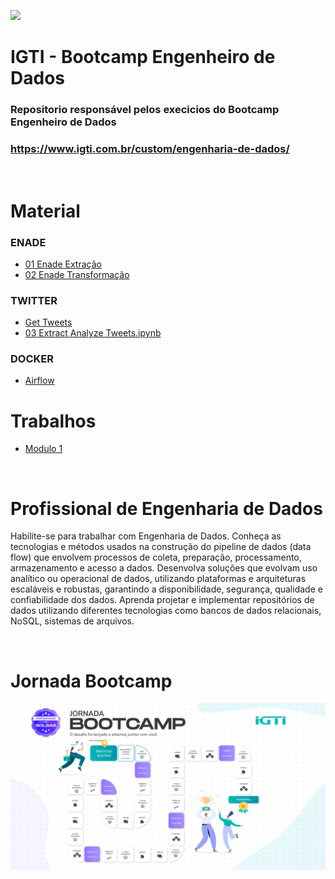 ![](https://www.igti.com.br/wp-content/themes/wp-bootstrap-4/assets/images/logos/logo-green.png)
# IGTI - Bootcamp Engenheiro de Dados

### Repositorio responsável pelos execicios do Bootcamp Engenheiro de Dados

### https://www.igti.com.br/custom/engenharia-de-dados/

<br>

# Material

### **ENADE**
- [01 Enade Extração](./01_enade_extracao.ipynb)
- [02 Enade Transformação](./02_enade_transformacao.ipynb)

### **TWITTER**
- [Get Tweets](./03_get_tweets.py)
- [03 Extract Analyze Tweets.ipynb](./03_extract_analyze_tweets.ipynb)

### **DOCKER**
- [Airflow](./Docker/README.md)


# Trabalhos
- [Modulo 1](./Trabalho-Modulo-01/README.md)

<br>

# Profissional de Engenharia de Dados
Habilite-se para trabalhar com Engenharia de Dados. Conheça as tecnologias e métodos usados na construção do pipeline de dados (data flow) que envolvem processos de coleta, preparação, processamento, armazenamento e acesso a dados. Desenvolva soluções que evolvam uso analítico ou operacional de dados, utilizando plataformas e arquiteturas escaláveis e robustas, garantindo a disponibilidade, segurança, qualidade e confiabilidade dos dados. Aprenda projetar e implementar repositórios de dados utilizando diferentes tecnologias como bancos de dados relacionais, NoSQL, sistemas de arquivos.

<br>

# Jornada Bootcamp
![Jornada Bootcamp](./image/Slide1.jpg)